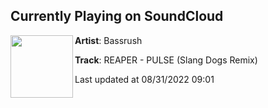## Currently Playing on SoundCloud

[<img align="left" width="100" src="https://i1.sndcdn.com/artworks-bO5ekzB2sizJmSez-MWzsGw-t500x500.jpg">](https://soundcloud.com/bassrush/reaper-pulse-slang-dogs-remix)

**Artist**: Bassrush 

**Track**: REAPER - PULSE (Slang Dogs Remix)

Last updated at 08/31/2022 09:01
